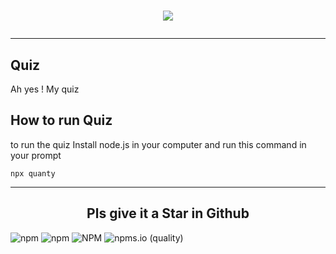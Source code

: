 <h1 align = 'center'> 

![](https://img.freepik.com/premium-vector/quiz-time-neon-sign-design-element-light-banner_77399-1401.jpg)

</h1>

---


## Quiz

Ah yes ! My quiz 

## How to run Quiz

to run the quiz Install node.js in your computer and run this command in your prompt

```
npx quanty

```


---

<h2 align = 'center'> Pls give it a Star in Github </h2>

![npm](https://img.shields.io/npm/v/quanty)
![npm](https://img.shields.io/npm/dy/quanty)
![NPM](https://img.shields.io/npm/l/quanty)
![npms.io (quality)](https://img.shields.io/npms-io/quality-score/quanty)

